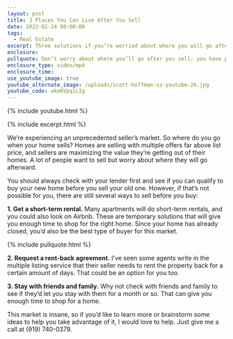 ```yaml
---
layout: post
title: 3 Places You Can Live After You Sell
date: 2022-02-24 00:00:00
tags:
  - Real Estate
excerpt: Three solutions if you’re worried about where you will go after you sell.
enclosure:
pullquote: Don’t worry about where you’ll go after you sell; you have plenty of options.
enclosure_type: video/mp4
enclosure_time:
use_youtube_image: true
youtube_alternate_image: /uploads/scott-hoffman-ss-youtube-28.jpg
youtube_code: wko6VpqiLIg
---
```

{% include youtube.html %}

{% include excerpt.html %}

We’re experiencing an unprecedented seller’s market. So where do you go when your home sells? Homes are selling with multiple offers far above list price, and sellers are maximizing the value they’re getting out of their homes. A lot of people want to sell but worry about where they will go afterward.&nbsp;

You should always check with your lender first and see if you can qualify to buy your new home before you sell your old one. However, if that’s not possible for you, there are still several ways to sell before you buy:

**1\. Get a short-term rental.** Many apartments will do short-term rentals, and you could also look on Airbnb. These are temporary solutions that will give you enough time to shop for the right home. Since your home has already closed, you’d also be the best type of buyer for this market.

{% include pullquote.html %}

**2\. Request a rent-back agreement.** I’ve seen some agents write in the multiple listing service that their seller needs to rent the property back for a certain amount of days. That could be an option for you too.

**3\. Stay with friends and family.** Why not check with friends and family to see if they’d let you stay with them for a month or so. That can give you enough time to shop for a home.

This market is insane, so if you’d like to learn more or brainstorm some ideas to help you take advantage of it, I would love to help. Just give me a call at (919) 740-0379.&nbsp;
